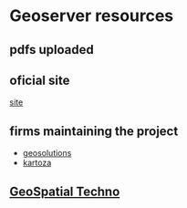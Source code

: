 # Geoserver resources

## pdfs uploaded

## oficial site
[site](https://geoserver.org/)

## firms maintaining the project
- [geosolutions](https://github.com/geosolutions-it/docker-geoserver)  
- [kartoza](https://github.com/kartoza/docker-geoserver)

## [GeoSpatial Techno](https://www.youtube.com/@geospatialtechno/videos)
